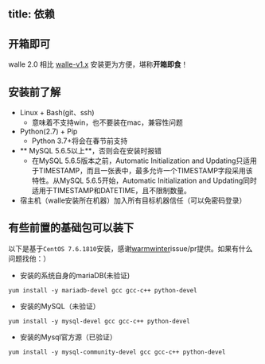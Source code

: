 title: 依赖
---
## 开箱即可
walle 2.0 相比 [walle-v1.x](https://walle-web.io/docs/1) 安装更为方便，堪称**开箱即食**！

## 安装前了解
* Linux + Bash(git、ssh)
    * 意味着不支持win，也不要装在mac，兼容性问题
* Python(2.7) + Pip
    * Python 3.7+将会在春节前支持
* ** MySQL 5.6.5以上**，否则会在安装时报错
  - 在MySQL 5.6.5版本之前，Automatic Initialization and Updating只适用于TIMESTAMP，而且一张表中，最多允许一个TIMESTAMP字段采用该特性。从MySQL 5.6.5开始，Automatic Initialization and Updating同时适用于TIMESTAMP和DATETIME，且不限制数量。
* 宿主机（walle安装所在机器）加入所有目标机器信任（可以免密码登录）

## 有些前置的基础包可以装下

以下是基于`CentOS 7.6.1810`安装，感谢[warmwinter](https://github.com/warmwinter)issue/pr提供。如果有什么问题找他：）

- 安装的系统自身的mariaDB(未验证)

```shell
yum install -y mariadb-devel gcc gcc-c++ python-devel
```

- 安装的MySQL（未验证）

```shell
yum install -y mysql-devel gcc gcc-c++ python-devel
```

- 安装的Mysql官方源（已验证）

```shell
yum install -y mysql-community-devel gcc gcc-c++ python-devel
```
